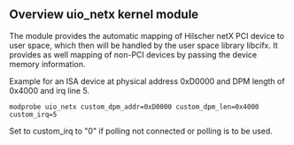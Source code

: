 
## Overview uio_netx kernel module

The module provides the automatic mapping of Hilscher netX PCI device to user space, which then will be handled by the user space library libcifx.
It provides as well mapping of non-PCI devices by passing the device memory information.

Example for an ISA device at physical address 0xD0000 and DPM length of 0x4000 and irq line 5.

```
modprobe uio_netx custom_dpm_addr=0xD0000 custom_dpm_len=0x4000 custom_irq=5
```

Set to custom_irq to "0" if polling not connected or polling is to be used.
